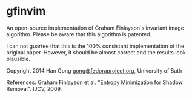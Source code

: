# gfinvim
An open-source implementation of Graham Finlayson's invariant image algorithm. Please be aware that this algorithm is patented.

I can not guartee that this is the 100% consistant implementation of the original paper. However, it should be almost correct and the results look plausible.

Copyright 2014 Han Gong <gong@fedoraproject.org>, University of Bath

References:
   Graham Finlayson et al. "Entropy Minimization for Shadow Removal".
   IJCV, 2009.
